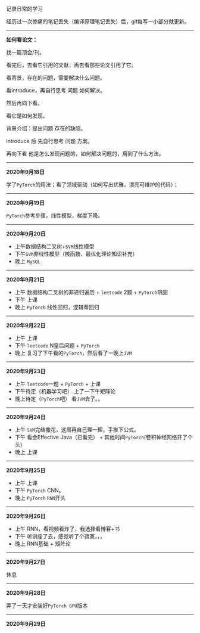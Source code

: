 记录日常的学习

经历过一次惨痛的笔记丢失（编译原理笔记丢失）后，git每写一小部分就更新。

---

**如何看论文：**

找一篇顶会/刊。

看完后，去看它引用的文献，再去看那些论文引用了它。

看背景，存在的问题，需要解决什么问题。

看introduce，再自行思考 问题 如何解决。

然后再向下看。

看它是如何发现。

背景介绍：提出问题 存在的缺陷。

introduce 后 先自行思考 问题 方案。

再向下看 他是怎么发现问题的，如何解决问题的，用到了什么方法。

---

**2020年9月18日**

学了`PyTorch`的用法；看了领域驱动（如何写出优雅，漂亮可维护的代码）；

---

**2020年9月19日**

`PyTorch`参考步骤，线性模型，梯度下降。

---

**2020年9月20日**

- 上午数据结构二叉树+`SVM`线性模型
- 下午`SVM`非线性模型（核函数、最优化理论知识补充）
- 晚上 `MySQL`

---

**2020年9月21日**

- 上午 数据结构二叉树的非递归遍历 + `leetcode` 2题 + `PyTorch`巩固
- 下午 上课
- 晚上 `PyTorch` 线性回归，逻辑蒂回归

---

**2020年9月22日**

- 上午 上课
- 下午 `leetcode` N皇后问题 + `PyTorch`
- 晚上 复习了下午看的`PyTorch`，然后看了一晚上`JVM`

---

**2020年9月23日**

- 上午 `leetcode`一题 + `PyTorch` + 上课
- 下午待定（机器学习吧） 上了一下午矩阵论
- 晚上待定（`PyTorch`吧） 看`JVM`去了。。

----

**2020年9月24日**

- 上午 `SVM`完结撒花，这周再自己理一理，手推下公式。
- 下午 看会Effective Java（已看完） + 其他时间`PyTorch`(卷积神经网络开了个头)
- 晚上 上课

---

**2020年9月25日**

- 上午 上课
- 下午 `PyTorch` CNN。
- 晚上 `PyTorch` `RNN`开头

---

**2020年9月26日**

- 上午 RNN，看视频看炸了，我选择看博客+书
- 下午 听讲座了去，感觉听了个寂寞，，，
- 晚上 RNN基础 + 矩阵论

----

**2020年9月27日**

休息

---

**2020年9月28日**

弄了一天才安装好`PyTorch GPU`版本

----

**2020年9月29日**
